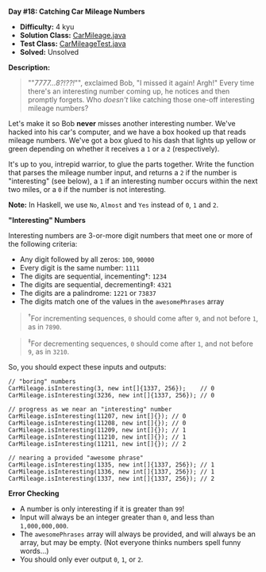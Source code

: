 <b>Day #18: Catching Car Mileage Numbers</b>

* <b>Difficulty:</b> 4 kyu
* <b>Solution Class:</b> [CarMileage.java](CarMileage.java)
* <b>Test Class:</b> [CarMileageTest.java](CarMileageTest.java)
* <b>Solved:</b> Unsolved

<b>Description:</b>

<blockquote>""<i>7777...8?!??!</i>"", exclaimed Bob, "I missed it again! Argh!" Every time there's an interesting number coming up, he notices and then promptly forgets. Who <i>doesn't</i> like catching those one-off interesting mileage numbers?</blockquote>

Let's make it so Bob <b>never</b> misses another interesting number. We've hacked into his car's computer, and we have a box hooked up that reads mileage numbers. We've got a box glued to his dash that lights up yellow or green depending on whether it receives a <code>1</code> or a <code>2</code> (respectively).

It's up to you, intrepid warrior, to glue the parts together. Write the function that parses the mileage number input, and returns a <code>2</code> if the number is "interesting" (see below), a <code>1</code> if an interesting number occurs within the next two miles, or a <code>0</code> if the number is not interesting.

<b>Note:</b> In Haskell, we use <code>No</code>, <code>Almost</code> and <code>Yes</code> instead of <code>0</code>, <code>1</code> and <code>2</code>.

<b>"Interesting" Numbers</b>

Interesting numbers are 3-or-more digit numbers that meet one or more of the following criteria:

* Any digit followed by all zeros: <code>100</code>, <code>90000</code>
* Every digit is the same number: <code>1111</code>
* The digits are sequential, incementing†: <code>1234</code>
* The digits are sequential, decrementing‡: <code>4321</code>
* The digits are a palindrome: <code>1221</code> or <code>73837</code>
* The digits match one of the values in the <code>awesomePhrases</code> array

> <sup>†</sup>For incrementing sequences, <code>0</code> should come after <code>9</code>, and not before <code>1</code>, as in <code>7890</code>.

> <sup>‡</sup>For decrementing sequences, <code>0</code> should come after <code>1</code>, and not before <code>9</code>, as in <code>3210</code>.

So, you should expect these inputs and outputs:

<pre><code>// "boring" numbers
CarMileage.isInteresting(3, new int[]{1337, 256});    // 0
CarMileage.isInteresting(3236, new int[]{1337, 256}); // 0

// progress as we near an "interesting" number
CarMileage.isInteresting(11207, new int[]{}); // 0
CarMileage.isInteresting(11208, new int[]{}); // 0
CarMileage.isInteresting(11209, new int[]{}); // 1
CarMileage.isInteresting(11210, new int[]{}); // 1
CarMileage.isInteresting(11211, new int[]{}); // 2

// nearing a provided "awesome phrase"
CarMileage.isInteresting(1335, new int[]{1337, 256}); // 1
CarMileage.isInteresting(1336, new int[]{1337, 256}); // 1
CarMileage.isInteresting(1337, new int[]{1337, 256}); // 2</code></pre>

<b>Error Checking</b>

* A number is only interesting if it is greater than <code>99</code>!
* Input will always be an integer greater than <code>0</code>, and less than <code>1,000,000,000</code>.
* The <code>awesomePhrases</code> array will always be provided, and will always be an array, but may be empty. (Not everyone thinks numbers spell funny words...)
* You should only ever output <code>0</code>, <code>1</code>, or <code>2</code>.
